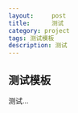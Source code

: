 ```yaml
---
layout:     post
title:      测试
category: project
tags: 测试模板
description: 测试
---
```


## 测试模板

测试...
